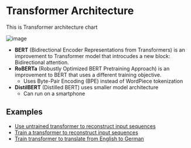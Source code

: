 # Transformer Architecture

This is Transformer architecture chart

![image](https://user-images.githubusercontent.com/97428129/211166480-4e8a6fc2-4cc8-48b8-828a-0a38bed4a783.png)

- **BERT** (Bidirectional Encoder Representations from Transformers) is an improvement to Transformer model that introcudes a new block: Bidirectional attention.
- **RoBERTa** (Robustly Optimized BERT Pretraining Approach) is an improvement to BERT that uses a different training objective.
  - Uses Byte-Pair Encoding (BPE) instead of WordPiece tokenization
- **DistilBERT** (Distilled BERT) uses smaller model architecture
  - Can run on a smartphone

## Examples

- [Use untrained transformer to reconstruct input sequences](./01-untrained.ipynb)
- [Train a transformer to reconstruct input sequences](./02-training.ipynb)
- [Train transformer to translate from English to German](./03-text-2-text.ipynb)
